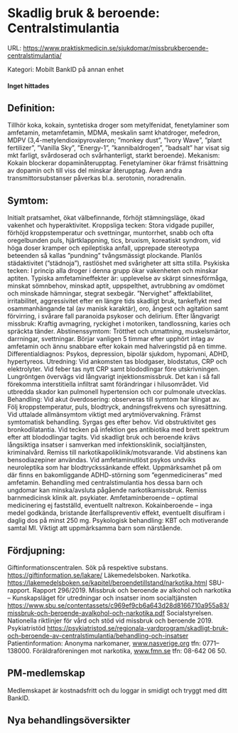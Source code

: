 # Skadlig bruk & beroende: Centralstimulantia

URL: https://www.praktiskmedicin.se/sjukdomar/missbrukberoende-centralstimulantia/



Kategori: Mobilt BankID på annan enhet

#### Inget hittades

## Definition:

Tillhör koka, kokain, syntetiska droger som metylfenidat, fenetylaminer som amfetamin, metamfetamin, MDMA, meskalin samt khatdroger, mefedron, MDPV (3,4-metylendioxipyrovaleron; ”monkey dust”, ”Ivory Wave”, ”plant fertilizer”, ”Vanilla Sky”, ”Energy-1”, ”kannibaldrogen”, ”badsalt” har visat sig mkt farligt, svårdoserad och svårhanterligt, starkt beroende).
Mekanism:
Kokain blockerar dopaminåterupptag. Fenetylaminer ökar främst frisättning av dopamin och till viss del minskar återupptag. Även andra transmittorsubstanser påverkas bl.a. serotonin, noradrenalin.

## Symtom:

Initialt pratsamhet, ökat välbefinnande, förhöjt stämningsläge, ökad vakenhet och hyperaktivitet.
Kroppsliga tecken: Stora vidgade pupiller, förhöjd kroppstemperatur och svettningar, muntorrhet, snabb och ofta oregelbunden puls, hjärtklappning, tics, bruxism, koreatiskt syndrom, vid höga doser kramper och epileptiska anfall, upprepade stereotypa beteenden så kallas ”pundning” tvångsmässigt plockande. Planlös städaktivitet (”städnoja”), rastlöshet med svårigheter att sitta stilla.
Psykiska tecken: I princip alla droger i denna grupp ökar vakenheten och minskar aptiten. Typiska amfetamineffekter är: upplevelse av skärpt sinnesförmåga, minskat sömnbehov, minskad aptit, uppspelthet, avtrubbning av omdömet och minskade hämningar, stegrat sexbegär. ”Nervighet” affektlabilitet, irritabilitet, aggressivitet efter en längre tids skadligt bruk, tankeflykt med osammanhängande tal (av manisk karaktär), oro, ångest och agitation samt förvirring, i svårare fall paranoida psykoser och delirium. Efter långvarigt missbruk: Kraftig avmagring, ryckighet i motoriken, tandlossning, karies och spräckta tänder.
Abstinenssymtom: Trötthet och utmattning, muskelsmärtor, darrningar, svettningar. Börjar vanligen 5 timmar efter upphört intag av amfetamin och ännu snabbare efter kokain med halveringstid på en timme.
Differentialdiagnos: Psykos, depression, bipolär sjukdom, hypomani, ADHD, hypertyreos.
Utredning:
Vid ankomsten tas blodgaser, blodstatus, CRP och elektrolyter. Vid feber tas nytt CRP samt blododlingar före utskrivningen. Lungröntgen övervägs vid långvarigt injektionsmissbruk. Det kan i så fall förekomma interstitiella infiltrat samt förändringar i hilusområdet. Vid utbredda skador kan pulmonell hypertension och cor pulmonale utvecklas.
Behandling:
Vid akut överdosering: observeras till symtom har klingat av. Följ kroppstemperatur, puls, blodtryck, andningsfrekvens och syresättning. Vid uttalade allmänsymtom viktigt med arytmiövervakning. Främst symtomatisk behandling. Syrgas ges efter behov. Vid obstruktivitet ges bronkodilatantia. Vid tecken på infektion ges antibiotika med brett spektrum efter att blododlingar tagits.
Vid skadligt bruk och beroende krävs långsiktiga insatser i samverkan med infektionsklinik, socialtjänsten, kriminalvård. Remiss till narkotikapoliklinik/motsvarande. Vid abstinens kan bensodiazepiner användas. Vid amfetaminutlöst psykos undviks neuroleptika som har blodtryckssänkande effekt.
Uppmärksamhet på om där finns en bakomliggande ADHD-störning som ”egenmedicineras” med amfetamin. Behandling med centralstimulantia hos dessa barn och ungdomar kan minska/avsluta pågående narkotikamissbruk. Remiss barnmedicinsk klinik alt. psykiater.
Amfetaminberoende – optimal medicinering ej fastställd, eventuellt naltrexon.
Kokainberoende – inga medel godkända, bristande återfallspreventiv effekt, eventuellt disulfiram i daglig dos på minst 250 mg.
Psykologisk behandling: KBT och motiverande samtal MI.
Viktigt att uppmärksamma barn som närstående.

## Fördjupning:

Giftinformationscentralen. Sök på respektive substans. https://giftinformation.se/lakare/
Läkemedelsboken. Narkotika. https://lakemedelsboken.se/kapitel/beroendetillstand/narkotika.html
SBU-rapport. Rapport 296/2019. Missbruk och beroende av alkohol och narkotika – Kunskapsläget för utredningar och insatser inom socialtjänsten
https://www.sbu.se/contentassets/c969ef9cb6a643d28d8166710a955a83/missbruk-och-beroende-avalkohol-och-narkotika.pdf
Socialstyrelsen. Nationella riktlinjer för vård och stöd vid missbruk och beroende 2019.
Psykiatristöd https://psykiatristod.se/regionala-vardprogram/skadligt-bruk-och-beroende-av-centralstimulantia/behandling-och-insatser
Patientinformation: Anonyma narkomaner, www.nasverige.org tfn: 0771–138000.
Föräldraföreningen mot narkotika, www.fmn.se tfn: 08-642 06 50.

## PM-medlemskap

Medlemskapet är kostnadsfritt och du loggar in smidigt och tryggt med ditt BankID.

## Nya behandlingsöversikter

